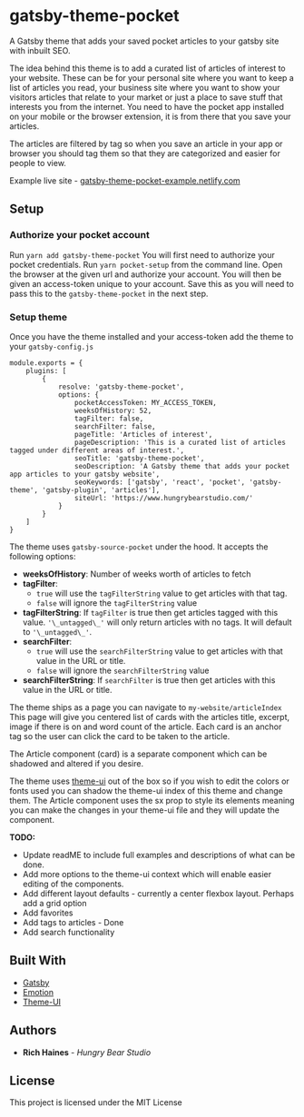 # gatsby-theme-pocket

A Gatsby theme that adds your saved pocket articles to your gatsby site with inbuilt SEO. 

The idea behind this theme is to add a curated list of articles of interest to your website. These can be for your personal site where you want to keep a list of articles you read, your business site where you want to show your visitors articles that relate to your market or just a place to save stuff that interests you from the internet. You need to have the pocket app installed on your mobile or the browser extension, it is from there that you save your articles. 

The articles are filtered by tag so when you save an article in your app or browser you should tag them so that they are categorized and easier for people to view.

Example live site - [gatsby-theme-pocket-example.netlify.com](https://gatsby-theme-pocket-example.netlify.com/articleIndex)

## Setup

### Authorize your pocket account

Run `yarn add gatsby-theme-pocket` You will first need to authorize your pocket credentials. Run `yarn pocket-setup` from the command line. Open the browser at the given url and authorize your account. You will then be given an access-token unique to your account. Save this as you will need to pass this to the `gatsby-theme-pocket` in the next step.

### Setup theme

Once you have the theme installed and your access-token add the theme to your `gatsby-config.js`

```
module.exports = {
    plugins: [
        {
            resolve: 'gatsby-theme-pocket',
            options: {
                pocketAccessToken: MY_ACCESS_TOKEN,
                weeksOfHistory: 52,
                tagFilter: false,
                searchFilter: false,
                pageTitle: 'Articles of interest',
                pageDescription: 'This is a curated list of articles tagged under different areas of interest.',
                seoTitle: 'gatsby-theme-pocket',
                seoDescription: 'A Gatsby theme that adds your pocket app articles to your gatsby website',
                seoKeywords: ['gatsby', 'react', 'pocket', 'gatsby-theme', 'gatsby-plugin', 'articles'],
                siteUrl: 'https://www.hungrybearstudio.com/'
            }
        }
    ]
}
```

The theme uses `gatsby-source-pocket` under the hood. It accepts the following options:

- **weeksOfHistory**: Number of weeks worth of articles to fetch
- **tagFilter**:
  - `true` will use the `tagFilterString` value to get articles with that tag.
  - `false` will ignore the `tagFilterString` value
- **tagFilterString**: If `tagFilter` is true then get articles tagged with this value. `'\_untagged\_'` will only return articles with no tags. It will default to `'\_untagged\_'`.
- **searchFilter**:
  - `true` will use the `searchFilterString` value to get articles with that value in the URL or title.
  - `false` will ignore the `searchFilterString` value
- **searchFilterString**: If `searchFilter` is true then get articles with this value in the URL or title.

The theme ships as a page you can navigate to `my-website/articleIndex` This page will give you centered list of cards with the articles title, excerpt, image if there is on and word count of the article. Each card is an anchor tag so the user can click the card to be taken to the article. 

The Article component (card) is a separate component which can be shadowed and altered if you desire. 

The theme uses [theme-ui](https://theme-ui.com/) out of the box so if you wish to edit the colors or fonts used you can shadow the theme-ui index of this theme and change them. The Article component uses the sx prop to style its elements meaning you can make the changes in your theme-ui file and they will update the component.

**TODO:**
- Update readME to include full examples and descriptions of what can be done.
- Add more options to the theme-ui context which will enable easier editing of the components.
- Add different layout defaults - currently a center flexbox layout. Perhaps add a grid option
- Add favorites
- Add tags to articles - Done
- Add search functionality

## Built With

- [Gatsby](https://www.gatsbyjs.org/)
- [Emotion](https://emotion.sh/docs/introduction)
- [Theme-UI](https://theme-ui.com/)

## Authors

- **Rich Haines** - _Hungry Bear Studio_

## License

This project is licensed under the MIT License